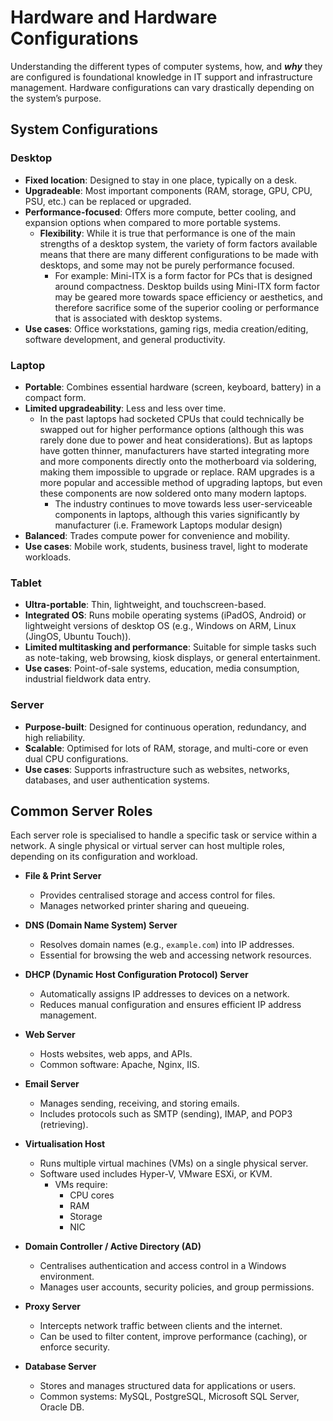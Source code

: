 # Hardware and Hardware Configurations

Understanding the different types of computer systems, how, and ***why*** they are configured is foundational knowledge in IT support and infrastructure management. Hardware configurations can vary drastically depending on the system’s purpose.

## System Configurations

### **Desktop**

- **Fixed location**: Designed to stay in one place, typically on a desk.
- **Upgradeable**: Most important components (RAM, storage, GPU, CPU, PSU, etc.) can be replaced or upgraded. 
- **Performance-focused**: Offers more compute, better cooling, and expansion options when compared to more portable systems.
	- **Flexibility**: While it is true that performance is one of the main strengths of a desktop system, the variety of form factors available means that there are many different configurations to be made with desktops, and some may not be purely performance focused. 
		- For example: Mini-ITX is a form factor for PCs that is designed around compactness. Desktop builds using Mini-ITX form factor may be geared more towards space efficiency or aesthetics, and therefore sacrifice some of the superior cooling or performance that is associated with desktop systems.
- **Use cases**: Office workstations, gaming rigs, media creation/editing, software development, and general productivity.

### **Laptop**

- **Portable**: Combines essential hardware (screen, keyboard, battery) in a compact form.
- **Limited upgradeability**: Less and less over time. 
	- In the past laptops had socketed CPUs that could technically be swapped out for higher performance options (although this was rarely done due to power and heat considerations). But as laptops have gotten thinner, manufacturers have started integrating more and more components directly onto the motherboard via soldering, making them impossible to upgrade or replace. RAM upgrades is a more popular and accessible method of upgrading laptops, but even these components are now soldered onto many modern laptops.
		- The industry continues to move towards less user-serviceable components in laptops, although this varies significantly by manufacturer (i.e. Framework Laptops modular design)
- **Balanced**: Trades compute power for convenience and mobility.
- **Use cases**: Mobile work, students, business travel, light to moderate workloads.

### **Tablet**

- **Ultra-portable**: Thin, lightweight, and touchscreen-based.
- **Integrated OS**: Runs mobile operating systems (iPadOS, Android) or lightweight versions of desktop OS (e.g., Windows on ARM, Linux (JingOS, Ubuntu Touch)).
- **Limited multitasking and performance**: Suitable for simple tasks such as note-taking, web browsing, kiosk displays, or general entertainment.
- **Use cases**: Point-of-sale systems, education, media consumption, industrial fieldwork data entry.

### **Server**


- **Purpose-built**: Designed for continuous operation, redundancy, and high reliability.
- **Scalable**: Optimised for lots of RAM, storage, and multi-core or even dual CPU configurations.
- **Use cases**: Supports infrastructure such as websites, networks, databases, and user authentication systems.


## Common Server Roles

Each server role is specialised to handle a specific task or service within a network. A single physical or virtual server can host multiple roles, depending on its configuration and workload.

- **File & Print Server**
    - Provides centralised storage and access control for files.
    - Manages networked printer sharing and queueing.

- **DNS (Domain Name System) Server**
    - Resolves domain names (e.g., `example.com`) into IP addresses.
    - Essential for browsing the web and accessing network resources.

- **DHCP (Dynamic Host Configuration Protocol) Server**
    - Automatically assigns IP addresses to devices on a network.
    - Reduces manual configuration and ensures efficient IP address management.

- **Web Server**
    - Hosts websites, web apps, and APIs.
    - Common software: Apache, Nginx, IIS.

- **Email Server**
    - Manages sending, receiving, and storing emails.
    - Includes protocols such as SMTP (sending), IMAP, and POP3 (retrieving).

- **Virtualisation Host**
    - Runs multiple virtual machines (VMs) on a single physical server.
    - Software used includes Hyper-V, VMware ESXi, or KVM.
	    - VMs require:
		    - CPU cores
		    - RAM
		    - Storage
		    - NIC

- **Domain Controller / Active Directory (AD)**
    - Centralises authentication and access control in a Windows environment.
    - Manages user accounts, security policies, and group permissions.

- **Proxy Server**
    - Intercepts network traffic between clients and the internet.
    - Can be used to filter content, improve performance (caching), or enforce security.

- **Database Server**
    - Stores and manages structured data for applications or users.
    - Common systems: MySQL, PostgreSQL, Microsoft SQL Server, Oracle DB.